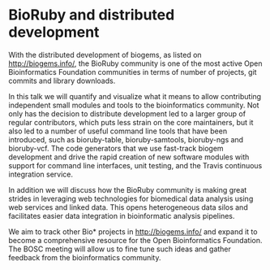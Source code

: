 # BioRuby and distributed development

With the distributed development of biogems, as listed on http://biogems.info/,
the BioRuby community is one of the most active Open Bioinformatics Foundation
communities in terms of number of projects, git commits and library downloads.

In this talk we will quantify and visualize what it means to allow contributing
independent small modules and tools to the bioinformatics community. Not only
has the decision to distribute development led to a larger group of regular
contributors, which puts less strain on the core maintainers, but it also led to
a number of useful command line tools that have been introduced, such as bioruby-table,
bioruby-samtools, bioruby-ngs and bioruby-vcf. The code generators that we use
fast-track biogem development and drive the rapid creation of new software modules
with support for command line interfaces, unit testing, and the Travis continuous
integration service. 

In addition we will discuss how the BioRuby community is making great strides
in leveraging web technologies for biomedical data analysis using web services and
linked data. This opens heterogeneous data silos and facilitates easier data integration
in bioinformatic analysis pipelines.

We aim to track other Bio* projects in http://biogems.info/ and expand it to become
a comprehensive resource for the Open Bioinformatics Foundation. The BOSC meeting
will allow us to fine tune such ideas and gather feedback from the bioinformatics
community.
